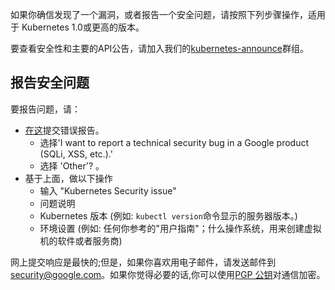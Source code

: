 ---
---

如果你确信发现了一个漏洞，或者报告一个安全问题，请按照下列步骤操作，适用于 Kubernetes 1.0或更高的版本。


要查看安全性和主要的API公告，请加入我们的[kubernetes-announce](https://groups.google.com/forum/#!forum/kubernetes-announce)群组。

## 报告安全问题

要报告问题，请：

- [在这](http://goo.gl/vulnz)提交错误报告。
  - 选择'I want to report a technical security bug in a Google product (SQLi, XSS, etc.).'
  - 选择 'Other'? 。
- 基于上面，做以下操作
  - 输入 "Kubernetes Security issue"
  - 问题说明
  - Kubernetes 版本 (例如: `kubectl version`命令显示的服务器版本。)
  - 环境设置 (例如:  任何你参考的"用户指南"；什么操作系统，用来创建虚拟机的软件或者服务商)

网上提交响应是最快的;但是，如果你喜欢用电子邮件，请发送邮件到 security@google.com。如果你觉得必要的话,你可以使用[PGP 公钥](https://services.google.com/corporate/publickey.txt)对通信加密。
